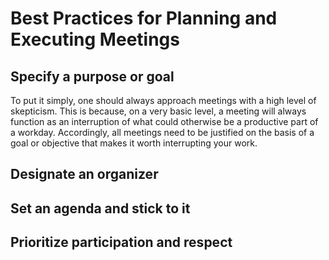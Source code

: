 # Best Practices for Planning and Executing Meetings

## Specify a purpose or goal

To put it simply, one should always approach meetings with a high level of skepticism.
This is because, on a very basic level, a meeting will always function as an interruption of what could otherwise be a productive part of a workday.
Accordingly, all meetings need to be justified on the basis of a goal or objective that makes it worth interrupting your work.

## Designate an organizer

## Set an agenda and stick to it

## Prioritize participation and respect